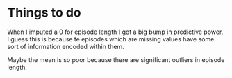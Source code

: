 # Things to do

When I imputed a 0 for episode length I got a big bump in predictive power. I guess this is because te episodes which are missing values have some sort of information encoded within them.

Maybe the mean is so poor because there are significant outliers in episode length.